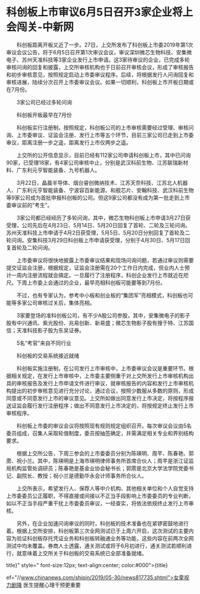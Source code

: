 # 科创板上市审议6月5日召开3家企业将上会闯关-中新网

　　科创板距离开板又近了一步。27日，上交所发布了科创板上市委2019年第1次审议会议公告，将于6月5日召开第1次审议会议，审议深圳微芯生物科技、安集微电子、苏州天准科技等3家企业发行上市申请。这3家待审议的企业，已完成多轮审核问询的回复和披露，上交所审核机构也于日前召开审核会议，形成了审核报告和初步审核意见，按照规定启动上市委审议程序。后续，将根据发行人问询回复和审核进展，陆续分次召开上市委审议会议。如果一切顺利，科创板上市开板日期或在7月份。

　　3家公司已经过多轮问询

　　科创板开板最早在7月份

　　科创板实行注册制，按照规定，科创板公司的上市审核需要经过受理、审核问询、上市委审议、证监会注册、发行上市等五个环节，目前三家公司已走到上市委审议，距离注册一步之遥，距离发行上市仅两步之遥。

　　上交所的公开信息显示，目前已经有112家公司申请科创板上市，其中已问询90家，已受理18家，有4家公司审核中止，分别是武汉科前生物、江苏联瑞新材料、广东利元亨智能装备、九号机器人。

　　3月22日，晶晨半导体、烟台睿创微纳技术、江苏天奈科技、江苏北人机器人、广东利元亨智能装备、宁波容百新能源、和舰芯片、安翰科技、武汉科前生物等9家公司成为首批申报科创板的公司。但这9家公司都没有成为第一批走到上市委审议前的“考生”。

　　3家公司都已经经历了多轮问询，其中，微芯生物科创板上市申请3月27日获受理，公司先后在4月23日、5月14日、5月20日回复了首轮、二轮及三轮问询。苏州天准科技上市申请于4月2日获受理，5月5日、5月20日分别回复了首轮及二轮问询。安集科技3月29日科创板上市申请获受理，分别于4月30日、5月17日回复首轮及二轮问询。

　　上市委审议将很快地披露上市委审议结果和现场问询问题，若通过审议则需要提交证监会注册，根据规定，证监会注册需在20个工作日内完成，但业内人士预计一周内注册流程就会搞定。一旦履行了注册程序，科创企业发行上市就近在咫尺。下周上市委上会通过的企业，最早亮相科创板可能要等到7月份。

　　不过，也有专家认为，参考中小板和创业板的“集团军”亮相模式，科创板也可能等多家公司审核过关后，集体亮相。

　　3家要登场的准科创板公司，有不少A股公司参股，其中，安集微电子的影子股有中兴通讯、紫光股份、兆易创新、新易盛；微芯生物影子股有搜于特、江苏国信；天准科技影子股为东吴证券。

　　5名“考官”来自不同行业

　　科创板的交易系统接近就绪

　　科创板实施注册制，在公司发行上市审核中，上市委审议会议是重要环节。根据相关规定，在发行上市审核中，上市委主要侧重于对上交所发行上市审核机构出具的审核报告及发行上市申请文件进行审议，就审核报告的内容和发行上市审核机构提出的初步审核意见进行充分讨论，通过合议，按照少数服从多数的原则，形成同意或不同意发行上市的审议意见。上交所如做出同意发行上市决定，将按程序报送证监会履行发行注册程序；做出不同意发行上市决定的，将按规定终止发行上市审核程序。

　　科创板上市委的审议会议将按照现有规则规定组织召开。每次审议会议由5名委员组成，召集人采取轮值制度，委员按抽签确定，并需满足相关专业和界别结构要求。

　　根据上交所公告，下周三参会的上市委委员分别为陈瑛明、周芊、陈春艳、郭雳、祝小兰。其中，陈瑛明是上海市瑛明律师事务所首席合伙人；周芊是浙江证监局机构监管处调研员；陈春艳是基金业协会秘书长；郭雳是北京大学法学院党委书记、副院长、教授；祝小兰是德勤华永会计师事务所合伙人。

　　上交所表示，希望发行人、保荐人等中介机构、其他相关单位和个人自觉支持上市委委员公正履职，不得直接或间接以不正当手段影响上市委委员的专业判断，如以不正当手段严重干扰上市委委员审议，一经查实，将依法依规终止发行上市审核。

　　另外，在企业加速问询审议的同时，科创板的技术准备也在紧锣密鼓地进行着。根据上交所安排，科创板第三次全网测试已于上周六开启，这次测试的主要内容为验证科创板存托凭证业务和科创板转融通业务等功能，这些内容在前两次全网测试中均未覆盖。券商人士透露，通关测试或将于6月初进行，通关测试若顺利进行，就意味着上交所关于科创板的交易系统已全部准备就绪。 

title}" style=" font-size:12px; text-align:center; color:#000">{title}

ef="//www.chinanews.com/shipin/2019/05-30/news817735.shtml">女童视力剧降 医生提醒心理干预更重要
